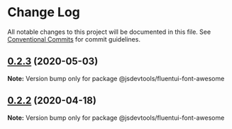 # Change Log

All notable changes to this project will be documented in this file.
See [Conventional Commits](https://conventionalcommits.org) for commit guidelines.

## [0.2.3](https://github.com/jsdevtools/jsdevtools/compare/@jsdevtools/fluentui-font-awesome@0.2.2...@jsdevtools/fluentui-font-awesome@0.2.3) (2020-05-03)

**Note:** Version bump only for package @jsdevtools/fluentui-font-awesome





## [0.2.2](https://github.com/jsdevtools/jsdevtools/compare/@jsdevtools/fluentui-font-awesome@0.2.1...@jsdevtools/fluentui-font-awesome@0.2.2) (2020-04-18)

**Note:** Version bump only for package @jsdevtools/fluentui-font-awesome
